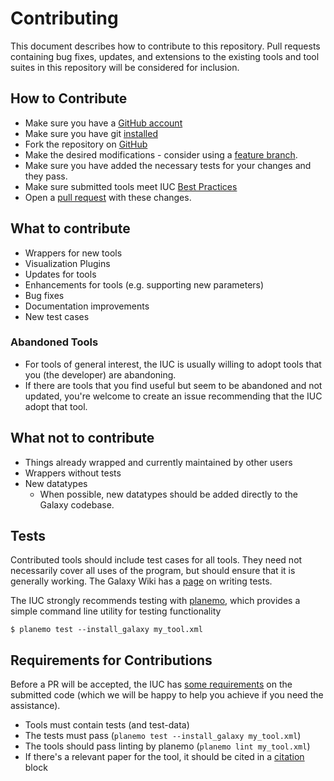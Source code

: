 # Contributing

This document describes how to contribute to this repository. Pull
requests containing bug fixes, updates, and extensions to the existing
tools and tool suites in this repository will be considered for
inclusion.

## How to Contribute

* Make sure you have a [GitHub account](https://github.com/signup/free)
* Make sure you have git [installed](https://help.github.com/articles/set-up-git)
* Fork the repository on [GitHub](https://github.com/galaxyproject/tools-iuc/fork)
* Make the desired modifications - consider using a [feature branch](https://github.com/Kunena/Kunena-Forum/wiki/Create-a-new-branch-with-git-and-manage-branches).
* Make sure you have added the necessary tests for your changes and they pass.
* Make sure submitted tools meet IUC [Best Practices](https://galaxy-iuc-standards.readthedocs.io/en/latest/)
* Open a [pull request](https://help.github.com/articles/using-pull-requests)
  with these changes.

## What to contribute

* Wrappers for new tools
* Visualization Plugins
* Updates for tools
* Enhancements for tools (e.g. supporting new parameters)
* Bug fixes
* Documentation improvements
* New test cases

### Abandoned Tools

* For tools of general interest, the IUC is usually willing to adopt tools that
  you (the developer) are abandoning.
* If there are tools that you find useful but seem to be abandoned and not
  updated, you're welcome to create an issue recommending that the IUC adopt
  that tool.

## What not to contribute

* Things already wrapped and currently maintained by other users
* Wrappers without tests
* New datatypes
    * When possible, new datatypes should be added directly to the Galaxy
      codebase.

## Tests

Contributed tools should include test cases for all tools. They need not
necessarily cover all uses of the program, but should ensure that it is
generally working. The Galaxy Wiki has a
[page](https://wiki.galaxyproject.org/Admin/Tools/WritingTests) on writing
tests.

The IUC strongly recommends testing with [planemo](https://github.com/galaxyproject/planemo/), which provides a simple command line utility for testing functionality

```console
$ planemo test --install_galaxy my_tool.xml
```

## Requirements for Contributions

Before a PR will be accepted, the IUC has [some requirements](https://wiki.galaxyproject.org/Tools/BestPractices) on the
submitted code (which we will be happy to help you achieve if you need the
assistance).

* Tools must contain tests (and test-data)
* The tests must pass (`planemo test --install_galaxy my_tool.xml`)
* The tools should pass linting by planemo (`planemo lint my_tool.xml`)
* If there's a relevant paper for the tool, it should be cited in a [citation](https://docs.galaxyproject.org/en/latest/dev/schema.html#tool-citations) block

